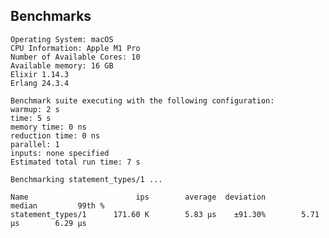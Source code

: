 <!--
SPDX-FileCopyrightText: 2025 Supabase <support@supabase.io>

SPDX-License-Identifier: Apache-2.0
-->

## Benchmarks

```
Operating System: macOS
CPU Information: Apple M1 Pro
Number of Available Cores: 10
Available memory: 16 GB
Elixir 1.14.3
Erlang 24.3.4

Benchmark suite executing with the following configuration:
warmup: 2 s
time: 5 s
memory time: 0 ns
reduction time: 0 ns
parallel: 1
inputs: none specified
Estimated total run time: 7 s

Benchmarking statement_types/1 ...

Name                        ips        average  deviation         median         99th %
statement_types/1      171.60 K        5.83 μs    ±91.30%        5.71 μs        6.29 μs
```